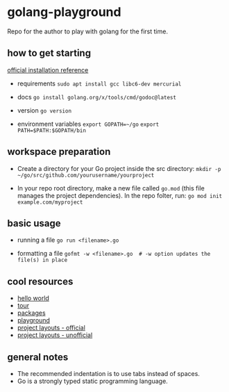 # golang-playground

Repo for the author to play with golang for the first time.

## how to get starting

[official installation reference](https://go.dev/doc/install)

- requirements
  `sudo apt install gcc libc6-dev mercurial`

- docs
  `go install golang.org/x/tools/cmd/godoc@latest`

- version
  `go version`

- environment variables
  `export GOPATH=~/go`
  `export PATH=$PATH:$GOPATH/bin`

## workspace preparation

- Create a directory for your Go project inside the src directory:
  `mkdir -p ~/go/src/github.com/yourusername/yourproject`

- In your repo root directory, make a new file called `go.mod` (this file manages
  the project dependencies). In the repo folter, run:
  `go mod init example.com/myproject`

## basic usage

- running a file
  `go run <filename>.go`

- formatting a file
  `gofmt -w <filename>.go  # -w option updates the file(s) in place`

## cool resources

- [hello world](https://go.dev/doc/tutorial/getting-started)
- [tour](https://go.dev/tour/list)
- [packages](https://pkg.go.dev/)
- [playground](https://go.dev/play/)
- [project layouts - official](https://go.dev/doc/modules/layout)
- [project layouts - unofficial](https://github.com/golang-standards/project-layout)

## general notes

- The recommended indentation is to use tabs instead of spaces.
- Go is a strongly typed static programming language.
